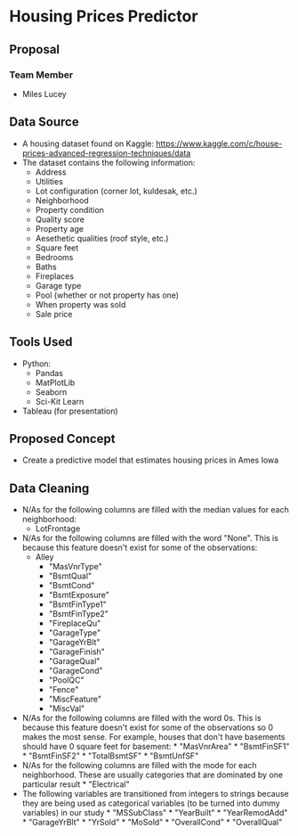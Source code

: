 # Housing Prices Predictor
## Proposal
### Team Member
* Miles Lucey
## Data Source
* A housing dataset found on Kaggle: https://www.kaggle.com/c/house-prices-advanced-regression-techniques/data
* The dataset contains the following information:
    * Address
    * Utilities
    * Lot configuration (corner lot, kuldesak, etc.)
    * Neighborhood
    * Property condition
    * Quality score
    * Property age
    * Aesethetic qualities (roof style, etc.)
    * Square feet
    * Bedrooms
    * Baths
    * Fireplaces
    * Garage type
    * Pool (whether or not property has one)
    * When property was sold
    * Sale price
## Tools Used
* Python:
    * Pandas
    * MatPlotLib
    * Seaborn
    * Sci-Kit Learn
* Tableau (for presentation)
## Proposed Concept
* Create a predictive model that estimates housing prices in Ames Iowa
## Data Cleaning
* N/As for the following columns are filled with the median values for each neighborhood:
   * LotFrontage
* N/As for the following columns are filled with the word "None". This is because this feature doesn't exist for some of the observations:
   * Alley
      * "MasVnrType"
      * "BsmtQual"
      * "BsmtCond"
      * "BsmtExposure"
      * "BsmtFinType1"
      * "BsmtFinType2"
      * "FireplaceQu"
      * "GarageType"
      * "GarageYrBlt"
      * "GarageFinish"
      * "GarageQual"
      * "GarageCond"
      * "PoolQC"
      * "Fence"
      * "MiscFeature"
      * "MiscVal"
* N/As for the following columns are filled with the word 0s. This is because this feature doesn't exist for some of the observations so 0 makes the most sense. For example, houses that don't have basements should have 0 square feet for basement:
      * "MasVnrArea"
      * "BsmtFinSF1"
      * "BsmtFinSF2"
      * "TotalBsmtSF"
      * "BsmtUnfSF"
* N/As for the following columns are filled with the mode for each neighborhood. These are usually categories that are dominated by one particular result
      * "Electrical"
* The following variables are transitioned from integers to strings because they are being used as categorical variables (to be turned into dummy variables) in our study
      * "MSSubClass"
      * "YearBuilt"
      * "YearRemodAdd"
      * "GarageYrBlt"
      * "YrSold"
      * "MoSold"
      * "OverallCond"
      * "OverallQual"
